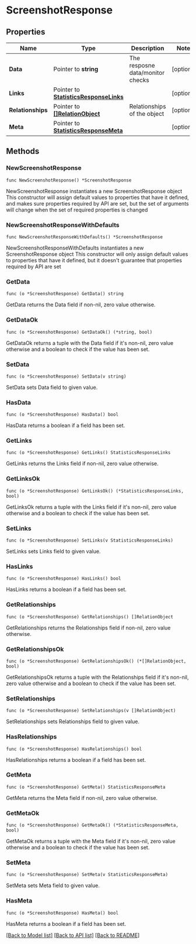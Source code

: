 # ScreenshotResponse

## Properties

Name | Type | Description | Notes
------------ | ------------- | ------------- | -------------
**Data** | Pointer to **string** | The resposne data/monitor checks | [optional] 
**Links** | Pointer to [**StatisticsResponseLinks**](StatisticsResponseLinks.md) |  | [optional] 
**Relationships** | Pointer to [**[]RelationObject**](RelationObject.md) | Relationships of the object | [optional] 
**Meta** | Pointer to [**StatisticsResponseMeta**](StatisticsResponseMeta.md) |  | [optional] 

## Methods

### NewScreenshotResponse

`func NewScreenshotResponse() *ScreenshotResponse`

NewScreenshotResponse instantiates a new ScreenshotResponse object
This constructor will assign default values to properties that have it defined,
and makes sure properties required by API are set, but the set of arguments
will change when the set of required properties is changed

### NewScreenshotResponseWithDefaults

`func NewScreenshotResponseWithDefaults() *ScreenshotResponse`

NewScreenshotResponseWithDefaults instantiates a new ScreenshotResponse object
This constructor will only assign default values to properties that have it defined,
but it doesn't guarantee that properties required by API are set

### GetData

`func (o *ScreenshotResponse) GetData() string`

GetData returns the Data field if non-nil, zero value otherwise.

### GetDataOk

`func (o *ScreenshotResponse) GetDataOk() (*string, bool)`

GetDataOk returns a tuple with the Data field if it's non-nil, zero value otherwise
and a boolean to check if the value has been set.

### SetData

`func (o *ScreenshotResponse) SetData(v string)`

SetData sets Data field to given value.

### HasData

`func (o *ScreenshotResponse) HasData() bool`

HasData returns a boolean if a field has been set.

### GetLinks

`func (o *ScreenshotResponse) GetLinks() StatisticsResponseLinks`

GetLinks returns the Links field if non-nil, zero value otherwise.

### GetLinksOk

`func (o *ScreenshotResponse) GetLinksOk() (*StatisticsResponseLinks, bool)`

GetLinksOk returns a tuple with the Links field if it's non-nil, zero value otherwise
and a boolean to check if the value has been set.

### SetLinks

`func (o *ScreenshotResponse) SetLinks(v StatisticsResponseLinks)`

SetLinks sets Links field to given value.

### HasLinks

`func (o *ScreenshotResponse) HasLinks() bool`

HasLinks returns a boolean if a field has been set.

### GetRelationships

`func (o *ScreenshotResponse) GetRelationships() []RelationObject`

GetRelationships returns the Relationships field if non-nil, zero value otherwise.

### GetRelationshipsOk

`func (o *ScreenshotResponse) GetRelationshipsOk() (*[]RelationObject, bool)`

GetRelationshipsOk returns a tuple with the Relationships field if it's non-nil, zero value otherwise
and a boolean to check if the value has been set.

### SetRelationships

`func (o *ScreenshotResponse) SetRelationships(v []RelationObject)`

SetRelationships sets Relationships field to given value.

### HasRelationships

`func (o *ScreenshotResponse) HasRelationships() bool`

HasRelationships returns a boolean if a field has been set.

### GetMeta

`func (o *ScreenshotResponse) GetMeta() StatisticsResponseMeta`

GetMeta returns the Meta field if non-nil, zero value otherwise.

### GetMetaOk

`func (o *ScreenshotResponse) GetMetaOk() (*StatisticsResponseMeta, bool)`

GetMetaOk returns a tuple with the Meta field if it's non-nil, zero value otherwise
and a boolean to check if the value has been set.

### SetMeta

`func (o *ScreenshotResponse) SetMeta(v StatisticsResponseMeta)`

SetMeta sets Meta field to given value.

### HasMeta

`func (o *ScreenshotResponse) HasMeta() bool`

HasMeta returns a boolean if a field has been set.


[[Back to Model list]](../README.md#documentation-for-models) [[Back to API list]](../README.md#documentation-for-api-endpoints) [[Back to README]](../README.md)


